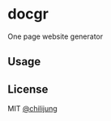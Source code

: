 # docgr

One page website generator

## Usage



## License

MIT [@chilijung](http://github.com/chilijung)
